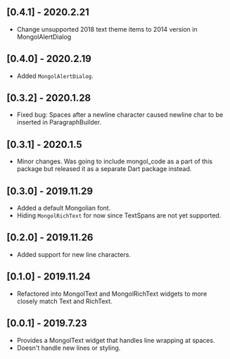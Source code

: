 ## [0.4.1] - 2020.2.21

- Change unsupported 2018 text theme items to 2014 version in MongolAlertDialog

## [0.4.0] - 2020.2.19

- Added `MongolAlertDialog`.

## [0.3.2] - 2020.1.28

- Fixed bug: Spaces after a newline character caused newline char to be inserted in ParagraphBuilder.

## [0.3.1] - 2020.1.5

- Minor changes. Was going to include mongol_code as a part of this package but released it as a separate Dart package instead.

## [0.3.0] - 2019.11.29

* Added a default Mongolian font.
* Hiding `MongolRichText` for now since TextSpans are not yet supported.

## [0.2.0] - 2019.11.26

* Added support for new line characters.

## [0.1.0] - 2019.11.24

* Refactored into MongolText and MongolRichText widgets to more closely match Text and RichText.

## [0.0.1] - 2019.7.23

* Provides a MongolText widget that handles line wrapping at spaces.
* Doesn't handle new lines or styling.
